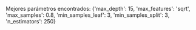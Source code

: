 Mejores parámetros encontrados:
{'max_depth': 15, 'max_features': 'sqrt', 'max_samples': 0.8, 'min_samples_leaf': 3, 'min_samples_split': 3, 'n_estimators': 250}